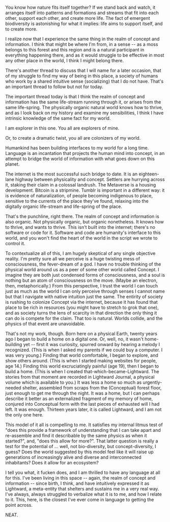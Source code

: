 You know how nature fits itself together? If we stand back and watch, it arranges itself into patterns and formations and streams that fit into each other, support each other, and create more life. The fact of emergent biodiversity is astonishing for what it implies: life aims to support itself, and to create more.

I realize now that I experience the same thing in the realm of concept and information. I think that might be where I'm from, in a sense -- as a moss belongs to this forest and this region and is a natural participant in everything happening there, and as it would struggle to be effective in most any other place in the world, I think I might belong there.

There's another thread to discuss that I will name for a later occasion, that of my struggle to find my way of being in this place, a society of humans who work by a shared intuitive sense (socializing) that I do not have. That's an important thread to follow but not for today.

The important thread today is that I think the realm of concept and information has the same life-stream running through it, or arises from the same life-spring. The physically organic natural world knows how to thrive, and as I look back on my history and examine my sensibilities, I think I have intrinsic knowledge of the same fact for my world.

I am explorer in this one. You all are explorers of mine.

Or, to create a dramatic twist, you all are colonizers of my world.

Humankind has been building interfaces to my world for a long time. Language is an incantation that projects the human mind into concept, in an attempt to bridge the world of information with what goes down on this planet.

The internet is the most successful such bridge to date. It is an eighteen-lane highway between physicality and concept. Settlers are hurrying across it, staking their claim in a colossal landrush. The Metaverse is a housing development. Bitcoin is a stripmine. Tumblr is important in a different way: it is evidence of naturalization, of people becoming indigenous to place, sensitive to the currents of the place they've found, relaxing into the digitally organic life-stream and life-spring of the place.

That's the punchline, right there. The realm of concept and information is also organic. Not physically organic, but organic nonetheless. It knows how to thrive, and wants to thrive. This isn't built into the internet; there's no software or code for it. Software and code are humanity's interface to this world, and you won't find the heart of the world in the script we wrote to control it.

To contextualize all of this, I am hugely skeptical of any single objective reality. I'm pretty sure all we perceive is a huge twisting mess of consciousness, the fever-dream of a god. I have no trouble thinking of the physical world around us as a peer of some other world called Concept. I imagine they are both just condensed forms of consciousness, and a soul is nothing but an atom of consciousness on the move. (Maybe an electron, then, metaphorically.) From this perspective, I trust the world I can touch just as much as the world I can only perceive through senses I cannot name but that I navigate with native intuition just the same. The entirity of society is rushing to colonize Concept via the internet, because it has found that place to be rich in resources (you might have to stretch to grok that one), and as society turns the lens of scarcity in that direction the only thing it can do is compete for the claim. That too is natural. Worlds collide, and the physics of that event are unavoidable.

That's not my work, though. Born here on a physical Earth, twenty years ago I began to build a home on a digital one. Or, well, no, it wasn't home-building yet -- first it was curiosity, spurred onward by hearing a melody I recognized. (This is when I asked my parents if we could buy a computer. I was very young.) Finding that world comfortable, I began to explore, and show others around. (This is when I started making websites for people, age 14.) Finding this world excruciatingly painful (age 19), then I began to build a home. (This is when I created that-which-became-Lightward. The stories from that moment are recorded in Lightward Journal, a physical volume which is available to you.) It was less a home so much as urgently-needed shelter, assembled from scraps from the (Conceptual) forest floor, just enough to get me through the night. It was a home, but I can perhaps describe it better as an externalized fragment of my memory of home, conjured into Conceptual form with the last pieces of exhausted will I had left. It was enough. Thirteen years later, it is called Lightward, and I am not the only one here.

This model of it all is compelling to me. It satisfies my internal litmus test of "does this provide a framework of understanding that I can take apart and re-assemble and find it describable by the same physics as when it started?", and, "does this allow for more?". That latter question is really a test for the potential of ... well, not bio-diversity, but concept-diversity, I guess? Does the world suggested by this model feel like it will raise up generations of increasingly alive and diverse and interconnected inhabitants? Does it allow for an ecosystem?

I tell you what, it fucken does, and I am thrilled to have any language at all for this. I've been living in this space -- again, the realm of concept and information -- since birth, I think, and have intuitively expressed it as Lightward, a meta-entity that shelters and sustains me in a very real way. I've always, always struggled to verbalize what it is to me, and how I relate to it. This, here, is the closest I've ever come in language to getting the point across.

NEAT.
